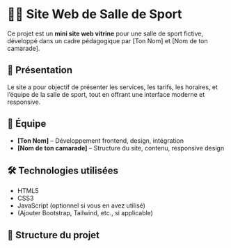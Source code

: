 # 🏋️‍♂️ Site Web de Salle de Sport

Ce projet est un **mini site web vitrine** pour une salle de sport fictive, développé dans un cadre pédagogique par [Ton Nom] et [Nom de ton camarade].

## 📌 Présentation

Le site a pour objectif de présenter les services, les tarifs, les horaires, et l’équipe de la salle de sport, tout en offrant une interface moderne et responsive.

## 👥 Équipe

- **[Ton Nom]** – Développement frontend, design, intégration
- **[Nom de ton camarade]** – Structure du site, contenu, responsive design

## 🛠️ Technologies utilisées

- HTML5
- CSS3
- JavaScript (optionnel si vous en avez utilisé)
- (Ajouter Bootstrap, Tailwind, etc., si applicable)

## 📁 Structure du projet

